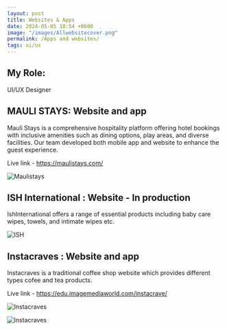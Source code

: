 ```yaml
---
layout: post
title: Websites & Apps
date: 2024-05-05 18:54 +0600
image: "/images/Allwebsitecover.png"
permalink: /Apps and websites/
tags: ui/ux
---
```


## My Role:

UI/UX Designer

## MAULI STAYS: Website and app
Mauli Stays is a comprehensive hospitality platform offering hotel bookings with inclusive amenities such as dining options, play areas, and diverse facilities. Our team developed both mobile app and website to enhance the guest experience.

Live link - https://maulistays.com/

![Maulistays](../images/Maulistays.png)

## ISH International : Website - In production
IshInternational offers a range of essential products including baby care wipes, towels, and intimate wipes etc.

![ISH](../images/ISH.png)

## Instacraves : Website and app
Instacraves is a traditional coffee shop website which provides different types cofee and tea products.

Live link - https://edu.imagemediaworld.com/instacrave/

![Instacraves](../images/Insta.png)

![Instacraves](../images/Instacraves.png)
